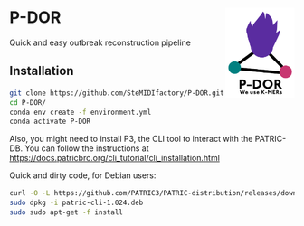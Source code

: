 # P-DOR <img src='pdor1.png' align="right" height="159" />
Quick and easy outbreak reconstruction pipeline

## Installation

```bash
git clone https://github.com/SteMIDIfactory/P-DOR.git
cd P-DOR/
conda env create -f environment.yml
conda activate P-DOR
```
Also, you might need to install P3, the CLI tool to interact with the PATRIC-DB.
You can follow the instructions at https://docs.patricbrc.org/cli_tutorial/cli_installation.html

Quick and dirty code, for Debian users:
```bash
curl -O -L https://github.com/PATRIC3/PATRIC-distribution/releases/download/1.024/patric-cli-1.024.deb
sudo dpkg -i patric-cli-1.024.deb
sudo sudo apt-get -f install
```
